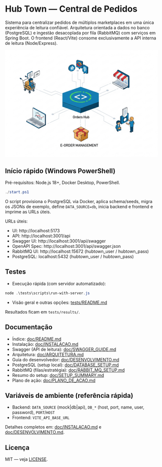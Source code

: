 # Hub Town — Central de Pedidos

Sistema para centralizar pedidos de múltiplos marketplaces em uma única experiência de leitura confiável. Arquitetura orientada a dados no banco (PostgreSQL) e ingestão desacoplada por fila (RabbitMQ) com serviços em Spring Boot. O frontend (React/Vite) consome exclusivamente a API interna de leitura (Node/Express).

![Hub Town](doc/img/2025_09_28_IMAGE_001.png)

## Início rápido (Windows PowerShell)

Pré-requisitos: Node.js 18+, Docker Desktop, PowerShell.

```powershell
./start.ps1
```

O script provisiona o PostgreSQL via Docker, aplica schema/seeds, migra os JSONs de exemplo, define `DATA_SOURCE=db`, inicia backend e frontend e imprime as URLs úteis.

URLs úteis:
- UI: http://localhost:5173
- API: http://localhost:3001/api
- Swagger UI: http://localhost:3001/api/swagger
- OpenAPI Spec: http://localhost:3001/api/swagger.json
- RabbitMQ UI: http://localhost:15672 (hubtown_user / hubtown_pass)
- PostgreSQL: localhost:5432 (hubtown_user / hubtown_pass)

## Testes

- Execução rápida (com servidor automatizado):
```powershell
node .\tests\scripts\run-with-server.js
```
- Visão geral e outras opções: [tests/README.md](tests/README.md)

Resultados ficam em `tests/results/`.

## Documentação

- Índice: [doc/README.md](doc/README.md)
- Instalação: [doc/INSTALACAO.md](doc/INSTALACAO.md)
- Swagger (API de leitura): [doc/SWAGGER_GUIDE.md](doc/SWAGGER_GUIDE.md)
- Arquitetura: [doc/ARQUITETURA.md](doc/ARQUITETURA.md)
- Guia do desenvolvedor: [doc/DESENVOLVIMENTO.md](doc/DESENVOLVIMENTO.md)
- PostgreSQL (setup local): [doc/DATABASE_SETUP.md](doc/DATABASE_SETUP.md)
- RabbitMQ (filas/estratégia): [doc/RABBIT_MQ_SETUP.md](doc/RABBIT_MQ_SETUP.md)
- Resumo do setup: [doc/SETUP_SUMMARY.md](doc/SETUP_SUMMARY.md)
- Plano de ação: [doc/PLANO_DE_ACAO.md](doc/PLANO_DE_ACAO.md)

## Variáveis de ambiente (referência rápida)

- Backend: `DATA_SOURCE` (mock|db|api), `DB_*` (host, port, name, user, password), `PORT`/`HOST`
- Frontend: `VITE_API_BASE_URL`

Detalhes completos em: [doc/INSTALACAO.md](doc/INSTALACAO.md) e [doc/DESENVOLVIMENTO.md](doc/DESENVOLVIMENTO.md).

## Licença

MIT — veja [LICENSE](LICENSE).
